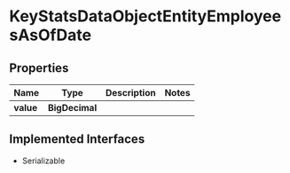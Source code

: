 

# KeyStatsDataObjectEntityEmployeesAsOfDate


## Properties

Name | Type | Description | Notes
------------ | ------------- | ------------- | -------------
**value** | **BigDecimal** |  | 


## Implemented Interfaces

* Serializable


